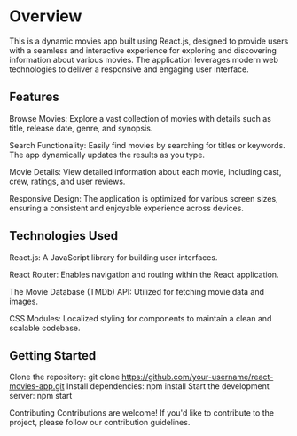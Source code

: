 # Overview
This is a dynamic movies app built using React.js, designed to provide users with a seamless and interactive experience for exploring and discovering information about various movies. The application leverages modern web technologies to deliver a responsive and engaging user interface.

## Features
Browse Movies: Explore a vast collection of movies with details such as title, release date, genre, and synopsis.

Search Functionality: Easily find movies by searching for titles or keywords. The app dynamically updates the results as you type.

Movie Details: View detailed information about each movie, including cast, crew, ratings, and user reviews.

Responsive Design: The application is optimized for various screen sizes, ensuring a consistent and enjoyable experience across devices.

## Technologies Used
React.js: A JavaScript library for building user interfaces.

React Router: Enables navigation and routing within the React application.

The Movie Database (TMDb) API: Utilized for fetching movie data and images.

CSS Modules: Localized styling for components to maintain a clean and scalable codebase.

## Getting Started
Clone the repository: git clone https://github.com/your-username/react-movies-app.git
Install dependencies: npm install
Start the development server: npm start

Contributing
Contributions are welcome! If you'd like to contribute to the project, please follow our contribution guidelines.
